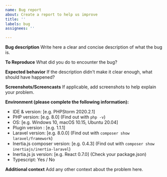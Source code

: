 ```yaml
---
name: Bug report
about: Create a report to help us improve
title: ''
labels: bug
assignees: ''

---
```


**Bug description**
Write here a clear and concise description of what the bug is.

**To Reproduce**
What did you do to encounter the bug?

**Expected behavior**
If the description didn't make it clear enough, what should have happened?

**Screenshots/Screencasts**
If applicable, add screenshots to help explain your problem.

**Environment (please complete the following information):**
 - IDE & version: [e.g. PHPStorm 2020.2.1]
 - PHP version: [e.g. 8.0] (Find out with `php -v`)
 - OS: [e.g. Windows 10, macOS 10.15, Ubuntu 20.04]
 - Plugin version : [e.g. 1.1.1]
 - Laravel version: [e.g. 8.0.0] (Find out with `composer show laravel/framework`)
 - Inertia.js composer version: [e.g. 0.4.3] (Find out with `composer show inertiajs/inertia-laravel`)
 - Inertia.js js version: [e.g. React 0.7.0] (Check your package.json)
 - Typescript: Yes / No

**Additional context**
Add any other context about the problem here.
